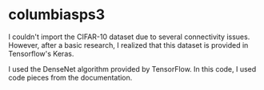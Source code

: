 # columbiasps3
I couldn't import the CIFAR-10 dataset due to several connectivity issues. However, after a basic research, I 
realized that this dataset is provided in Tensorflow's Keras.

I used the DenseNet algorithm provided by TensorFlow. In this code, I used code pieces from the documentation.
